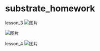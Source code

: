 # substrate_homework

lesson_3
![图片](https://user-images.githubusercontent.com/25261896/162398756-9ef89c3a-8b40-4bbb-be89-895d54569a16.png)

![图片](https://user-images.githubusercontent.com/25261896/162398935-e184bad6-a136-4d6f-88d6-03843e335e86.png)

lesson_4
![图片](https://user-images.githubusercontent.com/25261896/163518341-68361f9d-8907-4fef-abb9-b91b27bb4e38.png)
